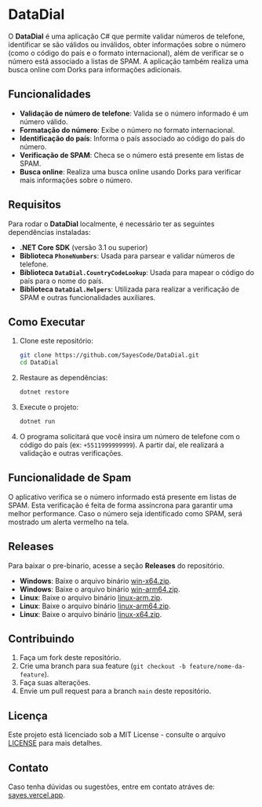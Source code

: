 # DataDial

O **DataDial** é uma aplicação C# que permite validar números de telefone, identificar se são válidos ou inválidos, obter informações sobre o número (como o código do país e o formato internacional), além de verificar se o número está associado a listas de SPAM. A aplicação também realiza uma busca online com Dorks para informações adicionais.

## Funcionalidades

- **Validação de número de telefone**: Valida se o número informado é um número válido.
- **Formatação do número**: Exibe o número no formato internacional.
- **Identificação do país**: Informa o país associado ao código do país do número.
- **Verificação de SPAM**: Checa se o número está presente em listas de SPAM.
- **Busca online**: Realiza uma busca online usando Dorks para verificar mais informações sobre o número.

## Requisitos

Para rodar o **DataDial** localmente, é necessário ter as seguintes dependências instaladas:

- **.NET Core SDK** (versão 3.1 ou superior)
- **Biblioteca `PhoneNumbers`**: Usada para parsear e validar números de telefone.
- **Biblioteca `DataDial.CountryCodeLookup`**: Usada para mapear o código do país para o nome do país.
- **Biblioteca `DataDial.Helpers`**: Utilizada para realizar a verificação de SPAM e outras funcionalidades auxiliares.

## Como Executar

1. Clone este repositório:
   ```bash
   git clone https://github.com/SayesCode/DataDial.git
   cd DataDial
   ```

2. Restaure as dependências:
   ```bash
   dotnet restore
   ```

3. Execute o projeto:
   ```bash
   dotnet run
   ```

4. O programa solicitará que você insira um número de telefone com o código do país (ex: `+5511999999999`). A partir daí, ele realizará a validação e outras verificações.

## Funcionalidade de Spam

O aplicativo verifica se o número informado está presente em listas de SPAM. Esta verificação é feita de forma assíncrona para garantir uma melhor performance. Caso o número seja identificado como SPAM, será mostrado um alerta vermelho na tela.

## Releases

Para baixar o pre-binario, acesse a seção **Releases** do repositório.

- **Windows**: Baixe o arquivo binário [win-x64.zip](https://github.com/SayesCode/DataDial/releases/download/1.3.0/win-x64.zip).
- **Windows**: Baixe o arquivo binário [win-arm64.zip](https://github.com/SayesCode/DataDial/releases/download/1.3.0/win-arm64.zip).
- **Linux**: Baixe o arquivo binário [linux-arm.zip](https://github.com/SayesCode/DataDial/releases/download/1.3.0/linux-arm.zip).
- **Linux**: Baixe o arquivo binário [linux-arm64.zip](https://github.com/SayesCode/DataDial/releases/download/1.3.0/linux-arm64.zip).
- **Linux**: Baixe o arquivo binário [linux-x64.zip](https://github.com/SayesCode/DataDial/releases/download/1.3.0/linux-x64.zip).

## Contribuindo

1. Faça um fork deste repositório.
2. Crie uma branch para sua feature (`git checkout -b feature/nome-da-feature`).
3. Faça suas alterações.
4. Envie um pull request para a branch `main` deste repositório.

## Licença

Este projeto está licenciado sob a MIT License - consulte o arquivo [LICENSE](LICENSE) para mais detalhes.

## Contato

Caso tenha dúvidas ou sugestões, entre em contato atráves de: [sayes.vercel.app](https://sayes.vercel.app/contact).
